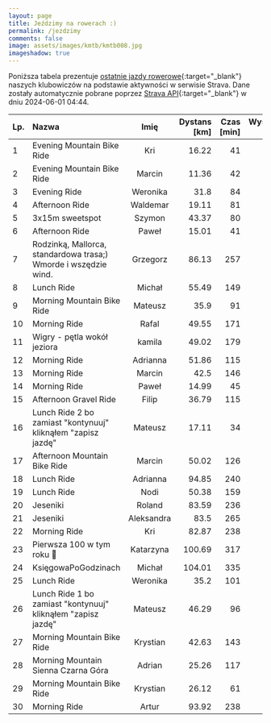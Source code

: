 ```yaml
---
layout: page
title: Jeździmy na rowerach :)
permalink: /jezdzimy
comments: false
image: assets/images/kmtb/kmtb008.jpg
imageshadow: true
---
```


Poniższa tabela prezentuje [ostatnie jazdy rowerowe](https://www.strava.com/clubs/336381){:target="_blank"} naszych klubowiczów na podstawie aktywności w serwisie Strava. Dane zostały automatycznie pobrane poprzez [Strava API](https://developers.strava.com/docs/reference/#api-Clubs-getClubActivitiesById){:target="_blank"} w dniu 2024-06-01 04:44.

Lp. | Nazwa | Imię | Dystans [km] | Czas [min] | Wysokość [m]
:--- | :--- | :---: | ---: | ---: | ---:
1|Evening Mountain Bike Ride|Kri|16.22|41|41
2|Evening Mountain Bike Ride|Marcin|11.36|42|98
3|Evening Ride|Weronika|31.8|84|73
4|Afternoon Ride|Waldemar|19.11|81|154
5|3x15m sweetspot|Szymon|43.37|80|121
6|Afternoon Ride|Paweł|15.01|41|42
7|Rodzinką, Mallorca, standardowa trasa;) Wmorde i wszędzie wind.|Grzegorz|86.13|257|446
8|Lunch Ride|Michał|55.49|149|219
9|Morning Mountain Bike Ride|Mateusz|35.9|91|135
10|Morning Ride|Rafal|49.55|171|419
11|Wigry - pętla wokół jeziora|kamila|49.02|179|390
12|Morning Ride|Adrianna|51.86|115|106
13|Morning Ride|Marcin|42.5|146|160
14|Morning Ride|Paweł|14.99|45|42
15|Afternoon Gravel Ride|Filip|36.79|115|146
16|Lunch Ride 2 bo zamiast "kontynuuj" kliknąłem "zapisz jazdę"|Mateusz|17.11|34|39
17|Afternoon Mountain Bike Ride|Marcin|50.02|126|482
18|Lunch Ride|Adrianna|94.85|240|287
19|Lunch Ride|Nodi|50.38|159|330
20|Jeseniki|Roland|83.59|236|1484
21|Jeseniki|Aleksandra|83.5|265|1351
22|Morning Ride|Kri|82.87|238|1353
23|Pierwsza 100 w tym roku 🚴|Katarzyna|100.69|317|274
24|KsięgowaPoGodzinach|Michał|104.01|335|468
25|Lunch Ride|Weronika|35.2|101|214
26|Lunch Ride 1 bo zamiast "kontynuuj" kliknąłem "zapisz jazdę"|Mateusz|46.29|96|141
27|Morning Mountain Bike Ride|Krystian|42.63|143|158
28|Morning Mountain Sienna Czarna Góra|Adrian|25.26|117|665
29|Morning Mountain Bike Ride|Krystian|26.12|61|111
30|Morning Ride|Artur|93.92|238|223
